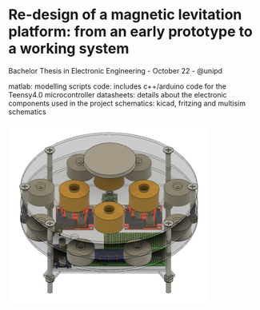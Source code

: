 # Re-design of a magnetic levitation platform: from an early prototype to a working system
Bachelor Thesis in Electronic Engineering - October 22 - @unipd

matlab: modelling scripts
code: includes c++/arduino code for the Teensy4.0 microcontroller
datasheets: details about the electronic components used in the project
schematics: kicad, fritzing and multisim schematics

<img src="https://github.com/albertomors/maglev22/blob/main/model_fusion.png" width="400">
